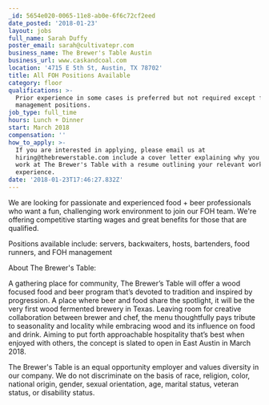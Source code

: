 ```yaml
---
_id: 5654e020-0065-11e8-ab0e-6f6c72cf2eed
date_posted: '2018-01-23'
layout: jobs
full_name: Sarah Duffy
poster_email: sarah@cultivatepr.com
business_name: The Brewer's Table Austin
business_url: www.caskandcoal.com
location: '4715 E 5th St, Austin, TX 78702'
title: All FOH Positions Available
category: floor
qualifications: >-
  Prior experience in some cases is preferred but not required except for
  management positions.
job_type: full_time
hours: Lunch + Dinner
start: March 2018
compensation: ''
how_to_apply: >-
  If you are interested in applying, please email us at
  hiring@thebrewerstable.com include a cover letter explaining why you want to
  work at The Brewer's Table with a resume outlining your relevant work
  experience.
date: '2018-01-23T17:46:27.832Z'
---
```

We are looking for passionate and experienced food + beer professionals who want a fun, challenging work environment to join our FOH team. We're offering competitive starting wages and great benefits for those that are qualified. 

Positions available include: servers, backwaiters, hosts, bartenders, food runners, and FOH management

About The Brewer's Table:

A gathering place for community, The Brewer’s Table will offer a wood focused food and beer program that’s devoted to tradition and inspired by progression. A place where beer and food share the spotlight, it will be the very first wood fermented brewery in Texas. Leaving room for creative collaboration between brewer and chef, the menu thoughtfully pays tribute to seasonality and locality while embracing wood and its influence on food and drink.  Aiming to put forth approachable hospitality that’s best when enjoyed with others, the concept is slated to open in East Austin in March 2018. 

The Brewer's Table is an equal opportunity employer and values diversity in our company. We do not discriminate on the basis of race, religion, color, national origin, gender, sexual orientation, age, marital status, veteran status, or disability status.
